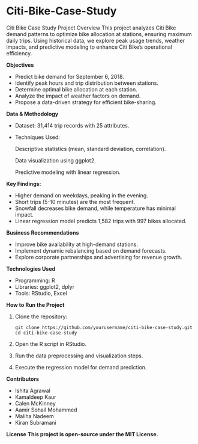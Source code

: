 # Citi-Bike-Case-Study
Citi Bike Case Study
Project Overview
This project analyzes Citi Bike demand patterns to optimize bike allocation at stations, ensuring maximum daily trips. Using historical data, we explore peak usage trends, weather impacts, and predictive modeling to enhance Citi Bike’s operational efficiency.

**Objectives**

- Predict bike demand for September 6, 2018.
- Identify peak hours and trip distribution between stations.
- Determine optimal bike allocation at each station.
- Analyze the impact of weather factors on demand.
- Propose a data-driven strategy for efficient bike-sharing.

**Data & Methodology**

- Dataset: 31,414 trip records with 25 attributes.
- Techniques Used:

  Descriptive statistics (mean, standard deviation, correlation).
    
  Data visualization using ggplot2.
    
  Predictive modeling with linear regression.
  
**Key Findings:**

- Higher demand on weekdays, peaking in the evening.
- Short trips (5-10 minutes) are the most frequent.
- Snowfall decreases bike demand, while temperature has minimal impact.
- Linear regression model predicts 1,582 trips with 997 bikes allocated.

**Business Recommendations**

- Improve bike availability at high-demand stations.
- Implement dynamic rebalancing based on demand forecasts.
- Explore corporate partnerships and advertising for revenue growth.
  
**Technologies Used**

  - Programming: R
  - Libraries: ggplot2, dplyr
  - Tools: RStudio, Excel

**How to Run the Project**

1. Clone the repository:

       git clone https://github.com/yourusername/citi-bike-case-study.git  
       cd citi-bike-case-study  
3. Open the R script in RStudio.
4. Run the data preprocessing and visualization steps.
5. Execute the regression model for demand prediction.

**Contributors**
* Ishita Agrawal
* Kamaldeep Kaur
* Calen McKinney
* Aamir Sohail Mohammed
* Maliha Nadeem
* Kiran Subramani

**License**
**This project is open-source under the MIT License.**
